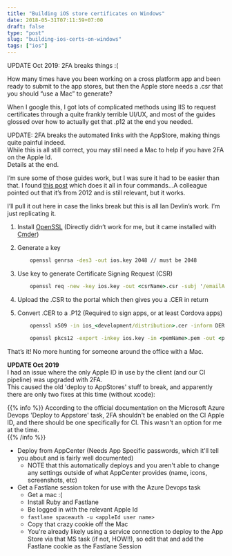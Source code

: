 ```yaml
---
title: "Building iOS store certificates on Windows"
date: 2018-05-31T07:11:59+07:00
draft: false
type: "post"
slug: "building-ios-certs-on-windows"
tags: ["ios"]
---
```


UPDATE Oct 2019: 2FA breaks things :(  

How many times have you been working on a cross platform app and been ready to submit to the app stores, but then the Apple store needs a .csr that you should “use a Mac” to generate?  

When I google this, I got lots of complicated methods using IIS to request certificates through a quite frankly terrible UI/UX, and most of the guides glossed over how to actually get that .p12 at the end you needed.
  
<!--more-->  

UPDATE: 2FA breaks the automated links with the AppStore, making things quite painful indeed.  
While this is all still correct, you may still need a Mac to help if you have 2FA on the Apple Id.  
Details at the end.  

I’m sure some of those guides work, but I was sure it had to be easier than that. I found [this post](http://www.iandevlin.com/blog/2012/11/phonegap/building-an-ios-signing-key-for-phonegap-in-windows/) which does it all in four commands…A colleague pointed out that it’s from 2012 and is still relevant, but it works.  

I’ll pull it out here in case the links break but this is all Ian Devlin’s work. I’m just replicating it.  

1. Install [OpenSSL](https://www.openssl.org/) (Directly didn’t work for me, but it came installed with [Cmder](http://cmder.net/))  

2. Generate a key  

    ``` cmd
        openssl genrsa -des3 -out ios.key 2048 // must be 2048
    ```

3. Use key to generate Certificate Signing Request (CSR)  

    ``` cmd
        openssl req -new -key ios.key -out <csrName>.csr -subj '/emailAddress=MY-EMAIL-ADDRESS, CN=COMPANY-NAME, C=COUNTRY-CODE'
    ```

4. Upload the .CSR to the portal which then gives you a .CER in return
5. Convert .CER to a .P12 (Required to sign apps, or at least Cordova apps)

    ``` cmd 
        openssl x509 -in ios_<development/distribution>.cer -inform DER -out <pemName>.pem -outform PEM
    ```

    ``` cmd 
        openssl pkcs12 -export -inkey ios.key -in <pemName>.pem -out <p12Name>.p12
    ```

That’s it! No more hunting for someone around the office with a Mac.  

**UPDATE Oct 2019**  
I had an issue where the only Apple ID in use by the client (and our CI pipeline) was upgraded with 2FA.  
This caused the old 'deploy to AppStores' stuff to break, and apparently there are only two fixes at this time (without xcode):  

{{% info %}}
According to the official documentation on the Microsoft Azure Devops 'Deploy to Appstore' task, 2FA shouldn't be enabled on the CI Apple ID, and there should be one specifically for CI. This wasn't an option for me at the time.  
{{% /info %}}  
  
  
- Deploy from AppCenter (Needs App Specific passwords, which it'll tell you about and is fairly well documented)  
  - NOTE that this automatically deploys and you aren't able to change any settings outside of what AppCenter provides (name, icons, screenshots, etc)  
- Get a Fastlane session token for use with the Azure Devops task  
  - Get a mac :(  
  - Install Ruby and Fastlane  
  - Be logged in with the relevant Apple Id  
  - `fastlane spaceauth -u <appleId user name>`
  - Copy that crazy cookie off the Mac  
  - You're already likely using a service connection to deploy to the App Store via that MS task (if not, HOW!!), so edit that and add the Fastlane cookie as the Fastlane Session  